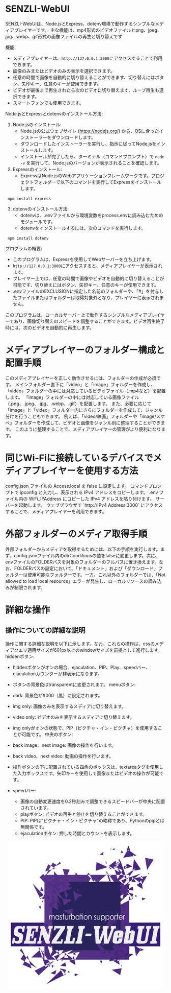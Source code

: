 # SENZLI-WebUI
<p>
SENZLI-WebUIは、Node.jsとExpress、dotenv環境で動作するシンプルなメディアプレイヤーです。
主な機能は、mp4形式のビデオファイルとpng、jpeg、jpg、webp、gif形式の画像ファイルの再生と切り替えです

機能:
- メディアプレイヤーは、`http://127.0.0.1:3000`にアクセスすることで利用できます。
- 画像のみまたはビデオのみの表示を選択できます。
- 任意の時間で画像を自動的に切り替えることができます、切り替えにはボタン、矢印キー、任意のキーが使用できます。
- ビデオが最後まで再生されたら次のビデオに切り替えます、ループ再生も選択できます。
- スマートフォンでも使用できます。

Node.jsとExpressとdotenvのインストール方法:
1. Node.jsのインストール:
   - Node.jsの公式ウェブサイト (https://nodejs.org/) から、OSに合ったインストーラーをダウンロードします。
   - ダウンロードしたインストーラーを実行し、指示に従ってNode.jsをインストールします。
   - インストールが完了したら、ターミナル（コマンドプロンプト）で `node -v` を実行して、Node.jsのバージョンが表示されることを確認します。
2. Expressのインストール:
   - ExpressはNode.jsのWebアプリケーションフレームワークです。プロジェクトフォルダーで以下のコマンドを実行してExpressをインストールします。
  ```
   npm install express
  ```
3. dotenvのインストール方法:
   - dotenvは、.envファイルから環境変数をprocess.envに読み込むためのモジュールです。
   - dotenvをインストールするには、次のコマンドを実行します。
  ```
   npm install dotenv
  ```
プログラムの概要:
- このプログラムは、Expressを使用してWebサーバーを立ち上げます。
- `http://127.0.0.1:3000`にアクセスすると、メディアプレイヤーが表示されます。
- プレイヤー上では、任意の時間で画像やビデオを自動的に切り替えることが可能です、切り替えにはボタン、矢印キー、任意のキーが使用できます。
- .envファイルのEXCLUSIONに指定した名前のフォルダーや、「#」を付与したファイルまたはフォルダーは取得対象外となり、プレイヤーに表示されません。

このプログラムは、ローカルサーバー上で動作するシンプルなメディアプレイヤーであり、画像切り替えのスピードを調整することができます。ビデオ再生終了時には、次のビデオを自動的に再生します。

</p>
<h1>メディアプレイヤーのフォルダー構成と配置手順</h1>
<p>
このメディアプレイヤーを正しく動作させるには、フォルダーの作成が必須です。
メインフォルダー直下に「video」と「image」フォルダーを作成し、
「video」フォルダーの中には対応しているビデオファイル（.mp4など）を配置します。
「image」フォルダーの中には対応している画像ファイル（.png、.jpeg、.jpg、.webp、.gif）を配置します。
また、必要に応じて「image」と「video」フォルダー内にさらにフォルダーを作成して、ジャンル分けを行うこともできます。
例えば、「video/映画」フォルダーや「image/スケベ」フォルダーを作成して、ビデオと画像をジャンル別に整理することができます。
このように整理することで、メディアプレイヤーの管理がより便利になります。
</p>
<h1>同じWi-Fiに接続しているデバイスでメディアプレイヤーを使用する方法</h1>
<p>
config.json ファイルの Access.local を false に設定します。
コマンドプロンプトで ipconfig と入力し、表示される IPv4 アドレスをコピーします。
.env ファイル内の WiFi_IPAddress にコピーした IPv4 アドレスを貼り付けます。
サーバーを起動します。
ウェブブラウザで `http://IPv4 Address:3000` にアクセスすることで、メディアプレイヤーを利用できます。
</p>
<h1>外部フォルダーのメディア取得手順</h1>
<p>
外部フォルダーからメディアを取得するためには、以下の手順を実行します。まず、config.jsonファイル内のdirConditionsの値をfalseに変更します。次に、envファイルのFOLDERパスを対象のフォルダーのフルパスに置き換えます。なお、FOLDERパスの設定において、「ドキュメント」および「ダウンロード」フォルダーは使用可能なフォルダーです。一方、これ以外のフォルダーでは、「Not allowed to load local resource」エラーが発生し、ローカルリソースの読み込みが制限されます。
</p>
<h1>詳細な操作</h1>
<h2>操作についての詳細な説明</h2>
<p>
操作に関する詳細な説明を以下に示します。なお、これらの操作は、cssのメディアクエリ適用サイズが601px以上のwindowサイズを前提として進行します。
hiddenボタン:

- hiddenボタンがオンの場合、ejaculation、PIP、Play、speedバー、ejaculationカウンターが非表示になります。
- ボタンの背景色はtransparentに変更されます。
menuボタン:

- dark: 背景色が#000（黒）に設定されます。
- img only: 画像のみを表示するメディアに切り替えます。
- video only: ビデオのみを表示するメディアに切り替えます。
- img onlyがオンの状態で、PIP（ピクチャ・イン・ピクチャ）を使用することが可能です。
中央のボタン:

- back image、next image: 画像の操作を行います。
- back video、next video: 動画の操作を行います。
- 操作ボタンの下に配置されている四角のボックスは、textareaタグを使用した入力ボックスです。矢印キーを使用して画像またはビデオの操作が可能です。
- speedバー:
  - 画像の自動変更速度を0.2秒刻みで調整できるスピードバーが中央に配置されています。
  - playボタン: ビデオの再生と停止を切り替えることができます。
  - PIP: PIPは"ピクチャ・イン・ピクチャ"の略称であり、Pythonのpipとは無関係です。
  - ejaculationボタン: 押した時間とカウントを表示します。
</p>
<img src="logo.png">
